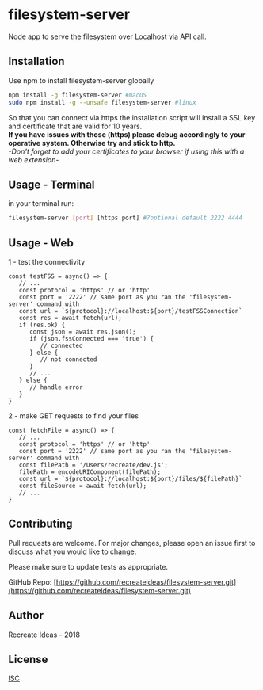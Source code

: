 # filesystem-server

Node app to serve the filesystem over Localhost via API call.

## Installation

Use npm to install filesystem-server globally

```bash
npm install -g filesystem-server #macOS
sudo npm install -g --unsafe filesystem-server #linux
```
So that you can connect via https the installation script will install a SSL key and certificate that are valid for 10 years.\
**If you have issues with those (https) please debug accordingly to your operative system. Otherwise try and stick to http.**\
*-Don't forget to add your certificates to your browser if using this with a web extension-*

## Usage - Terminal
in your terminal run:
```bash
filesystem-server [port] [https port] #?optional default 2222 4444
```
## Usage - Web
1 - test the connectivity
```
const testFSS = async() => {
   // ...
   const protocol = 'https' // or 'http'
   const port = '2222' // same port as you ran the 'filesystem- server' command with
   const url = `${protocol}://localhost:${port}/testFSSConnection`
   const res = await fetch(url);
   if (res.ok) {
      const json = await res.json();
      if (json.fssConnected === 'true') {
         // connected
      } else {
         // not connected
      }
      // ...
   } else {
      // handle error
   }
}

```
2 - make GET requests to find your files

```
const fetchFile = async() => {
   // ...
   const protocol = 'https' // or 'http'
   const port = '2222' // same port as you ran the 'filesystem- server' command with
   const filePath = '/Users/recreate/dev.js';
   filePath = encodeURIComponent(filePath); 
   const url = `${protocol}://localhost:${port}/files/${filePath}`
   const fileSource = await fetch(url);
   // ...
}

```

## Contributing
Pull requests are welcome. For major changes, please open an issue first to discuss what you would like to change.

Please make sure to update tests as appropriate.

GitHub Repo: [https://github.com/recreateideas/filesystem-server.git](https://github.com/recreateideas/filesystem-server.git)

## Author
Recreate Ideas - 2018
## License
[ISC](https://choosealicense.com/licenses/isc/)
